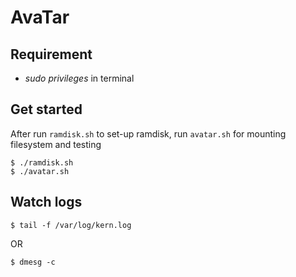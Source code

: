 # AvaTar

## Requirement

- *sudo privileges* in terminal

## Get started

After run `ramdisk.sh` to set-up ramdisk, run `avatar.sh` for mounting filesystem and testing

```
$ ./ramdisk.sh
$ ./avatar.sh
```

## Watch logs

```
$ tail -f /var/log/kern.log
```

OR

```
$ dmesg -c
```
